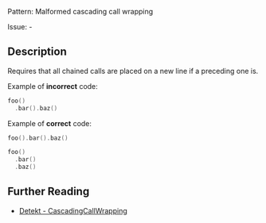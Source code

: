 Pattern: Malformed cascading call wrapping

Issue: -

## Description

Requires that all chained calls are placed on a new line if a preceding one is.

Example of **incorrect** code:

```kotlin
foo()
  .bar().baz()
```

Example of **correct** code:

```kotlin
foo().bar().baz()

foo()
  .bar()
  .baz()
```

## Further Reading

* [Detekt - CascadingCallWrapping](https://detekt.dev/style.html#cascadingcallwrapping)